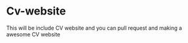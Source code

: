 # Cv-website
This will be include CV website and you can pull request and making a awesome CV website
